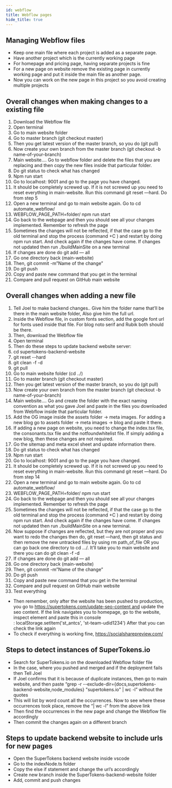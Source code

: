 ```yaml
---
id: webflow
title: Webflow pages
hide_title: true
---
```



## Managing Webflow files
- Keep one main file where each project is added as a separate page.
- Have another project which is the currently working page
- For homepage and pricing page, having separate projects is fine
- For a new page on website remove the existing page in currently working page and put it inside the main file as another page.
- Now you can work on the new page in this project so you avoid creating multiple projects

## Overall changes when making changes to a existing file

1. Download the Webflow file
2. Open terminal
3. Go to main website folder
4. Go to master branch (git checkout master)
5. Then you get latest version of the master branch, so you do (git pull)
6. Now create your own branch from the master branch (git checkout -b name-of-your-branch)
7. Main website…. Go to webflow folder and delete the files that you are replacing and then copy the new files inside that particular folder. 
8. Do git status to check what has changed
9. Npm run start
10. Go to localhost: 9001 and go to the page you have changed. 
11. It should be completely screwed up. If it is not screwed up you need to reset everything in main-website. Run this command git reset —hard. Do from step 5
12. Open a new terminal and go to main website again. Go to cd automate_webflow/
13. WEBFLOW_PAGE_PATH=folder/ npm run start
14. Go back to the webpage and then you should see all your changes implemented. Remember to refresh the page
15. Sometimes the changes will not be reflected, if that the case go to the old terminal and stop the process (command +C ) and restart by doing npm run start. And check again if the changes have come. If changes not updated then run ./buildMainSite on a new terminal
16. If changes are done do git add — all
17. Go one directory back (main-website)
18. Then, git commit -m”Name of the change”
19. Do git push
20. Copy and paste new command that you get in the terminal
21. Compare and pull request on GitHub main website


## Overall changes when adding a new file

1. Tell Joel to make backend changes.. Give him the folder name that’ll be there in the main website folder, Also give him the full url. 
2. Inside the Webflow file, in custom fonts section, add the google font url for fonts used inside that file. For blog noto serif and Rubik both should be there. 
3. Then, download the Webflow file
4. Open terminal
5. Then do these steps to update backend website server:
6.  cd supertokens-backend-website
7. git reset --hard
8. git clean -f -d
9. git pull
10. Go to main website folder (cd ../)
11. Go to master branch (git checkout master)
12. Then you get latest version of the master branch, so you do (git pull)
13. Now create your own branch from the master branch (git checkout -b name-of-your-branch)
14. Main website…. Go and create the folder with the exact naming convention as what you gave Joel and paste in the files you downloaded from Webflow inside that particular folder. 
15. Add the OG image inside the assets folder -> meta images. For adding a new blog go to assets folder -> meta images -> blog and paste it there. 
16. If adding a new page on website, you need to change the index.tsx file, the consonants.tsx file and the notfoundwhitelist file. If simply adding a new blog, then these changes are not required. 
17. Go the sitemap and meta excel sheet and update information there. 
18. Do git status to check what has changed
19. Npm run start
20. Go to localhost: 9001 and go to the page you have changed. 
21. It should be completely screwed up. If it is not screwed up you need to reset everything in main-website. Run this command git reset —hard. Do from step 14
22. Open a new terminal and go to main website again. Go to cd automate_webflow/
23. WEBFLOW_PAGE_PATH=folder/ npm run start
24. Go back to the webpage and then you should see all your changes implemented. Remember to refresh the page
25. Sometimes the changes will not be reflected, if that the case go to the old terminal and stop the process (command +C ) and restart by doing npm run start. And check again if the changes have come. If changes not updated then run ./buildMainSite on a new terminal.
26. Now suppose if changes are reflected, but they are not proper and you want to redo the changes then do, git reset —hard, then git status and then remove the new untracked files by using rm path_of_file OR you can go back one directory to cd …/. It’ll take you to main website and there you can do git clean -f -d
27. If changes are done do git add — all
28. Go one directory back (main-website)
29. Then, git commit -m”Name of the change”
30. Do git push
31. Copy and paste new command that you get in the terminal
32. Compare and pull request on GitHub main website
33. Test everything 
* Then remember, only after the website has been pushed to production, you go to https://supertokens.com/update-seo-content and update the seo content. If the link navigates you to homepage, go to the website, inspect element and paste this in console : localStorage.setItem('st_antcs', 'st-team-udid1234') After that you can check the link again
* To check if everything is working fine, https://socialsharepreview.com/

## Steps to detect instances of SuperTokens.io

- Search for SuperTokens.io on the downloaded Webflow folder file
- In the case, where you pushed and merged and if the deployment fails then Tell Joel
- If Joel confirms that it is because of duplicate instances, then go to main website, and then paste “grep -r --exclude-dir={docs,supertokens-backend-website,node_modules} "supertokens.io" | wc -l” without the quotes
- This will list by word count all the occurrences. Now to see where these occurrences took place, remove the  “| wc -l” from the above link
- Then find the occurrences in the new page and change the Webflow file accordingly
- Then commit the changes again on a different branch



## Steps to update backend website to include urls for new pages

- Open the SuperTokens backend website inside vscode
- Go to the indexNode.ts folder
- Copy the else if statement and change the url’s accordingly
- Create new branch inside the SuperTokens-backend-website folder
- Add, commit and push changes


